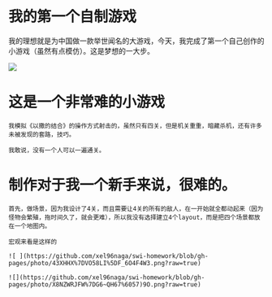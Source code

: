 # 我的第一个自制游戏


我的理想就是为中国做一款举世闻名的大游戏，今天，我完成了第一个自己创作的小游戏（虽然有点模仿）。这是梦想的一大步。

 ![ ](https://github.com/xel96naga/swi-homework/blob/gh-pages/1g.gif?raw=true)




# 这是一个非常难的小游戏

    我模拟《以撒的结合》的操作方式射击的，虽然只有四关，但是机关重重，暗藏杀机，还有许多未被发现的套路，技巧。

    我敢说，没有一个人可以一遍通关。


# 制作对于我一个新手来说，很难的。

    首先，做场景，因为我设计了4关，而且需要让4关的所有的敌人，在一开始就全都动起来（因为怪物会繁殖，拖时间久了，就会更难），所以我没有选择建立4个layout，而是把四个场景都放在一个地图内。

    宏观来看是这样的

    ![ ](https://github.com/xel96naga/swi-homework/blob/gh-pages/photo/43XHHX%7DVO58LI%5DF_6O4F4W3.png?raw=true)

    ![](https://github.com/xel96naga/swi-homework/blob/gh-pages/photo/X8NZWRJFW%7DG6~QH67%6057)9O.png?raw=true)